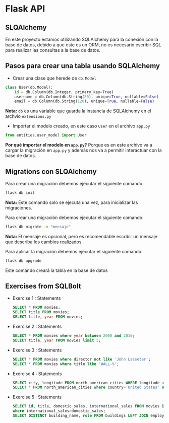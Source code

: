 # Flask API

## SLQAlchemy

En este proyecto estamos utilizando SQLAlchemy para la conexión con la base de datos, debido a que este es un ORM, no es necesario escribir SQL para realizar las consultas a la base de datos.

## Pasos para crear una tabla usando SQLAlchemy

- Crear una clase que herede de `db.Model`

```py
class User(db.Model):
    id = db.Column(db.Integer, primary_key=True)
    username = db.Column(db.String(80), unique=True, nullable=False)
    email = db.Column(db.String(120), unique=True, nullable=False)
```

**Nota:** `db` es una variable que guarda la instancia de SQLAlchemy en el archvio `extensions.py`

- Importar el modelo creado, en este caso `User` en el archivo `app.py`

```py
from entities.user_model import User
```

**Por qué importar el modelo en `app.py`?** Porque es en este archivo va a cargar la migración en `app.py` y además nos va a permitir interactuar con la base de datos.

## Migrations con SLQAlchemy

Para crear una migración debemos ejecutar el siguiente comando:

```bash
flask db init
```

**Nota:** Este comando solo se ejecuta una vez, para inicializar las migraciones.

Para crear una migración debemos ejecutar el siguiente comando:

```bash
flask db migrate -m "mensaje"
```

**Nota:** El mensaje es opcional, pero es recomendable escribir un mensaje que describa los cambios realizados.

Para aplicar la migración debemos ejecutar el siguiente comando:

```bash
flask db upgrade
```

Este comando creará la tabla en la base de datos

## Exercises from SQLBolt
- Exercise 1 : Statements
  ```sql
  SELECT * FROM movies;
  SELECT title FROM movies;
  SELECT title, year FROM movies;
  ```
- Exercise 2 : Statements
  ```sql
  SELECT * FROM movies where year between 2000 and 2010;
  SELECT title, year FROM movies limit 5;
  ```
- Exercise 3 : Statements
  ```sql
  SELECT * FROM movies where director not like 'John Lasseter';
  SELECT * FROM movies where title like 'WALL-%';
  ```
- Exercise 4 : Statements
  ```sql
  SELECT city, longitude FROM north_american_cities WHERE longitude < -87.629798 ORDER BY longitude ASC;
  SELECT * FROM north_american_cities where country='United States' order by population desc limit 2 offset 2;
  ```
- Exercise 5 : Statements
  ```sql
  SELECT id, title, domestic_sales, international_sales FROM movies inner join boxoffice on boxoffice.movie_id=movies.id
  where international_sales>domestic_sales;
  SELECT DISTINCT building_name, role FROM buildings LEFT JOIN employees ON building_name = building;
  ```
